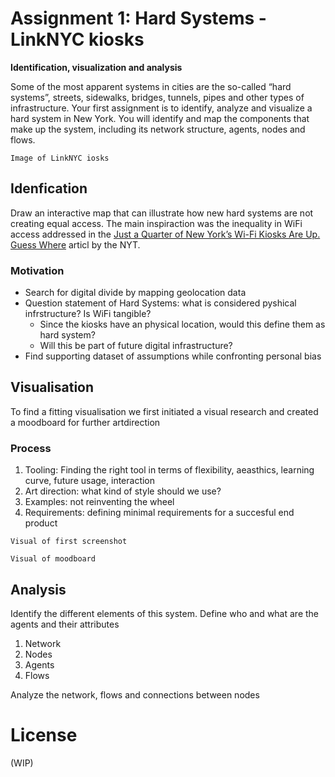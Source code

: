 # Assignment 1: Hard Systems - LinkNYC kiosks

**Identification, visualization and analysis**

Some of the most apparent systems in cities are the so-called “hard systems”, streets, sidewalks, bridges, tunnels, pipes and other types of infrastructure. Your first assignment is to identify, analyze and visualize a hard system in New York. You will identify and map the components that make up the system, including its network structure, agents, nodes and flows.

`Image of LinkNYC iosks`
## Idenfication

Draw an interactive map that can illustrate how new hard systems are not creating equal access. The main inspiraction was the inequality in WiFi access addressed in the [Just a Quarter of New York’s Wi-Fi Kiosks Are Up. Guess Where](https://www.nytimes.com/2019/12/06/nyregion/linknyc-wifi-connections.html) articl by the NYT.
### Motivation

* Search for digital divide by mapping geolocation data
* Question statement of Hard Systems: what is considered pyshical infrstructure? Is WiFi tangible?
  * Since the kiosks have an physical location, would this define them as hard system?
  * Will this be part of future digital infrastructure?
* Find supporting dataset of assumptions while confronting personal bias

## Visualisation

To find a fitting visualisation we first initiated a visual research and created a moodboard for further artdirection

### Process

1. Tooling: Finding the right tool in terms of flexibility, aeasthics, learning curve, future usage, interaction
2. Art direction: what kind of style should we use?
3. Examples: not reinventing the wheel
4. Requirements: defining minimal requirements for a succesful end product
  

`Visual of first screenshot`

`Visual of moodboard`

## Analysis

Identify the different elements of this system. Define who and what are the agents and their attributes 

1. Network
2. Nodes
3. Agents
4. Flows


Analyze the network, flows and connections between nodes
# License

(WIP)
